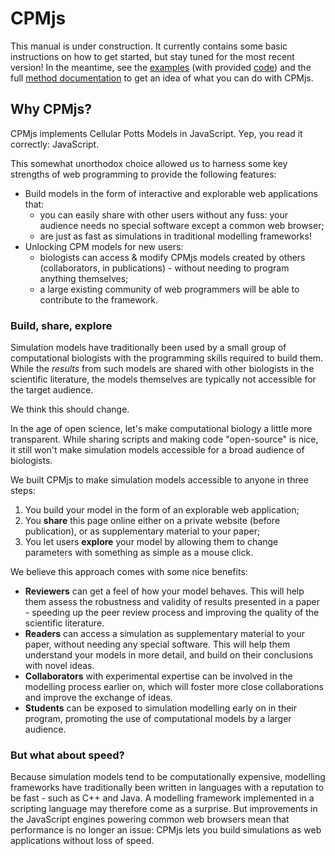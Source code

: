 # CPMjs

This manual is under construction. It currently contains some basic instructions
on how to get started, but stay tuned for the most recent version! In
the meantime, see the [examples]()
(with provided [code](https://github.com/ingewortel/cpmjs/tree/master/examples))
and the full [method documentation](https://ingewortel.github.io/cpmjs.github.io/identifiers.html)
to get an idea of what you can do with CPMjs.


## Why CPMjs?

CPMjs implements Cellular Potts Models in JavaScript. Yep, you read it correctly:
JavaScript.

This somewhat unorthodox choice allowed us to harness some key strengths of web
programming to provide the following features:

- Build models in the form of interactive and explorable web
applications that:
    - you can easily share with other users without any fuss:
your audience needs no special software except a common web browser;
    - are just as fast as simulations in traditional modelling
frameworks!
- Unlocking CPM models for new users:
    - biologists can access & modify CPMjs models created by others
(collaborators, in publications) - without needing to program
anything themselves;
    - a large existing community of web programmers will be able to contribute
to the framework.


### Build, share, explore

Simulation models have traditionally been used by a small group of computational
biologists with the programming skills required to build them. While the
*results* from such models are shared with other biologists in the scientific
literature, the models themselves are typically not accessible for the target
audience.

We think this should change.

In the age of open science, let's make computational biology a little more
transparent. While sharing scripts and making code "open-source" is nice, it
still won't make simulation models accessible for a broad audience of biologists.

We built CPMjs to make simulation models accessible to anyone in three steps:

1. You build your model in the form of an explorable web application;
2. You **share** this page online either on a private website (before
publication), or as supplementary material to your paper;
3. You let users **explore** your model by allowing them to change parameters
with something as simple as a mouse click.


We believe this approach comes with some nice benefits:
- **Reviewers** can get a feel of how your model behaves. This will help them
assess the robustness and validity of results presented in a paper - speeding up
the peer review process and improving the quality of the scientific literature.
- **Readers** can access a simulation as supplementary material to your paper,
without needing any special software. This will help them understand your
models in more detail, and build on their conclusions with novel ideas.
- **Collaborators** with experimental expertise can be involved in the modelling
process earlier on, which will foster more close collaborations and improve the
exchange of ideas.
- **Students** can be exposed to simulation modelling early on in their program,
promoting the use of computational models by a larger audience.


### But what about speed?

Because simulation models tend to be computationally expensive, modelling
frameworks have traditionally been written in languages with a reputation to
be fast - such as C++ and Java. A modelling framework implemented in a
scripting language may therefore come as a surprise. But improvements in the
JavaScript engines powering common web browsers mean that performance is no
longer an issue: CPMjs lets you build simulations as web applications without
loss of speed.




